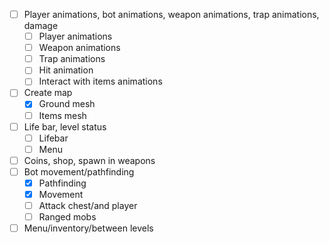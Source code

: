 - [ ] Player animations, bot animations, weapon animations, trap animations, damage
    - [ ] Player animations
    - [ ] Weapon animations
    - [ ] Trap animations
    - [ ] Hit animation
    - [ ] Interact with items animations
- [ ] Create map
    - [X] Ground mesh
    - [ ] Items mesh
- [ ] Life bar, level status
    - [ ] Lifebar
    - [ ] Menu
- [ ] Coins, shop, spawn in weapons
- [ ] Bot movement/pathfinding
    - [X] Pathfinding
    - [X] Movement
    - [ ] Attack chest/and player
    - [ ] Ranged mobs
- [ ] Menu/inventory/between levels 
